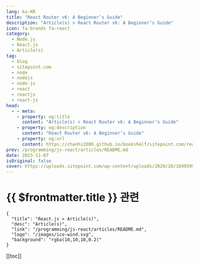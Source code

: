 ```yaml
---
lang: ko-KR
title: "React Router v6: A Beginner’s Guide"
description: "Article(s) > React Router v6: A Beginner’s Guide"
icon: fa-brands fa-react
category: 
  - Node.js
  - React.js
  - Article(s)
tag: 
  - blog
  - sitepoint.com
  - node
  - nodejs
  - node-js
  - react
  - reactjs
  - react-js
head:
  - - meta:
    - property: og:title
      content: "Article(s) > React Router v6: A Beginner’s Guide"
    - property: og:description
      content: "React Router v6: A Beginner’s Guide"
    - property: og:url
      content: https://chanhi2000.github.io/bookshelf/sitepoint.com/react-router-complete-guide.html
prev: /programming/js-react/articles/README.md
date: 2023-11-07
isOriginal: false
cover: https://uploads.sitepoint.com/wp-content/uploads/2020/10/1699399770react-router-v6.jpg
---
```


# {{ $frontmatter.title }} 관련

```component VPCard
{
  "title": "React.js > Article(s)",
  "desc": "Article(s)",
  "link": "/programming/js-react/articles/README.md",
  "logo": "/images/ico-wind.svg",
  "background": "rgba(10,10,10,0.2)"
}
```

[[toc]]

<SiteInfo
  name="React Router v6: A Beginner’s Guide — SitePoint"
  desc="Learn how to navigate through a React application with multiple views with React Router, the de facto standard routing library for React."
  url="https://sitepoint.com/react-router-complete-guide/"
  logo="https://sitepoint.com/favicons/512x512.png"
  preview="https://uploads.sitepoint.com/wp-content/uploads/2020/10/1699399770react-router-v6.jpg"/>

<!-- TODO: 작성 -->

